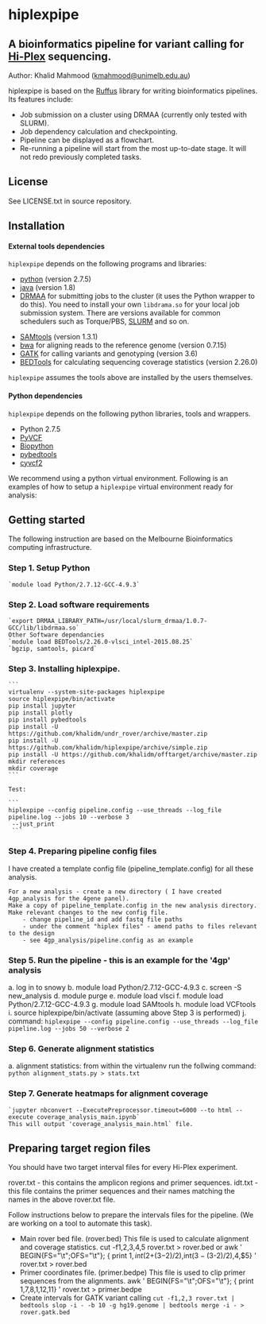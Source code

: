 # hiplexpipe

## A bioinformatics pipeline for variant calling for [Hi-Plex](http://hiplex.org/) sequencing.

Author: Khalid Mahmood (kmahmood@unimelb.edu.au)

hiplexpipe is based on the [Ruffus](http://www.ruffus.org.uk/) library for writing bioinformatics pipelines. Its features include:

 * Job submission on a cluster using DRMAA (currently only tested with SLURM).
 * Job dependency calculation and checkpointing.
 * Pipeline can be displayed as a flowchart.
 * Re-running a pipeline will start from the most up-to-date stage. It will not redo previously completed tasks.

## License

See LICENSE.txt in source repository.

## Installation

#### External tools dependencies

`hiplexpipe` depends on the following programs and libraries:

 * [python](https://www.python.org/download/releases/2.7.5/) (version 2.7.5)
 * [java](https://java.com/en/download/) (version 1.8)
 * [DRMAA](http://www.drmaa.org/) for submitting jobs to the cluster (it uses the Python wrapper to do this).
   You need to install your own `libdrama.so` for your local job submission system. There are versions
   available for common schedulers such as Torque/PBS, [SLURM](http://apps.man.poznan.pl/trac/slurm-drmaa) and so on.
 <!-- * [fastqc](http://www.bioinformatics.babraham.ac.uk/projects/fastqc/) (version 0.10.1) -->
 * [SAMtools](http://www.htslib.org/doc/samtools-1.1.html) (version 1.3.1)
 * [bwa](http://bio-bwa.sourceforge.net/) for aligning reads to the reference genome (version 0.7.15)  
 * [GATK](https://software.broadinstitute.org/gatk/) for calling variants and genotyping (version 3.6)
 * [BEDTools](http://bedtools.readthedocs.io/) for calculating sequencing coverage statistics (version 2.26.0)

`hiplexpipe` assumes the tools above are installed by the users themselves.

#### Python dependencies

`hiplexpipe` depends on the following python libraries, tools and wrappers.

* Python 2.7.5
* [PyVCF](https://pypi.python.org/pypi/PyVCF)  
* [Biopython](https://pypi.python.org/pypi/biopython)
* [pybedtools](https://daler.github.io/pybedtools/)
* [cyvcf2](http://brentp.github.io/cyvcf2/)

We recommend using a python virtual environment. Following is an examples of how to setup a `hiplexpipe` virtual environment ready for analysis:

## Getting started

The following instruction are based on the Melbourne Bioinformatics computing infrastructure.

### Step 1. Setup Python
    `module load Python/2.7.12-GCC-4.9.3`
### Step 2. Load software requirements
    `export DRMAA_LIBRARY_PATH=/usr/local/slurm_drmaa/1.0.7-GCC/lib/libdrmaa.so`
    Other Software dependancies    
    `module load BEDTools/2.26.0-vlsci_intel-2015.08.25`
    `bgzip, samtools, picard`

### Step 3. Installing hiplexpipe.
    ```
    virtualenv --system-site-packages hiplexpipe
    source hiplexpipe/bin/activate
    pip install jupyter
    pip install plotly
    pip install pybedtools
    pip install -U https://github.com/khalidm/undr_rover/archive/master.zip
    pip install -U https://github.com/khalidm/hiplexpipe/archive/simple.zip
    pip install -U https://github.com/khalidm/offtarget/archive/master.zip
    mkdir references
    mkdir coverage
    ```

    Test:

    ```
    hiplexpipe --config pipeline.config --use_threads --log_file pipeline.log --jobs 10 --verbose 3
     --just_print
     ```

### Step 4. Preparing pipeline config files

I have created a template config file (pipeline_template.config) for all these analysis.

    For a new analysis - create a new directory ( I have created 4gp_analysis for the 4gene panel).
    Make a copy of pipeline_template.config in the new analysis directory. Make relevant changes to the new config file.
        - change pipeline_id and add fastq file paths
        - under the comment "hiplex files" - amend paths to files relevant to the design
        - see 4gp_analysis/pipeline.config as an example

### Step 5. Run the pipeline - this is an example for the '4gp' analysis

a. log in to snowy
b. module load Python/2.7.12-GCC-4.9.3
c. screen -S new_analysis
d. module purge
e. module load vlsci
f. module load Python/2.7.12-GCC-4.9.3
g. module load SAMtools
h. module load VCFtools
i. source hiplexpipe/bin/activate (assuming above Step 3 is performed)
j. command: `hiplexpipe --config pipeline.config --use_threads --log_file pipeline.log --jobs 50 --verbose 2`

### Step 6. Generate alignment statistics

a. alignment statistics: from within the virtualenv run the follwing command:
    `python alignment_stats.py > stats.txt`

### Step 7. Generate heatmaps for alignment coverage
    `jupyter nbconvert --ExecutePreprocessor.timeout=6000 --to html --execute coverage_analysis_main.ipynb`
    This will output 'coverage_analysis_main.html` file.

## Preparing target region files

You should have two target interval files for every Hi-Plex experiment.

rover.txt - this contains the amplicon regions and primer sequences.
idt.txt - this file contains the primer sequences and their names matching the names in the above rover.txt file.

Follow instructions below to prepare the intervals files for the pipeline. (We are working on a tool to automate this task).

* Main rover bed file. (rover.bed) This file is used to calculate alignment and coverage statistics. cut -f1,2,3,4,5 rover.txt > rover.bed or awk ' BEGIN{FS="\t";OFS="\t"}; { print $1,int($2+($3-$2)/2),int($3-($3-$2)/2),$4,$5} ' rover.txt > rover.bed
* Primer coordinates file. (primer.bedpe) This file is used to clip primer sequences from the alignments. awk ' BEGIN{FS="\t";OFS="\t"}; { print $1,$7,$8,$1,$12,$11} ' rover.txt > primer.bedpe
* Create intervals for GATK variant calling
`cut -f1,2,3 rover.txt | bedtools slop -i - -b 10 -g hg19.genome | bedtools merge -i - > rover.gatk.bed`
